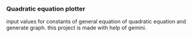 ### Quadratic equation plotter

input values for constants of general equation of quadratic equation and generate graph.
this project is made with help of gemini.
